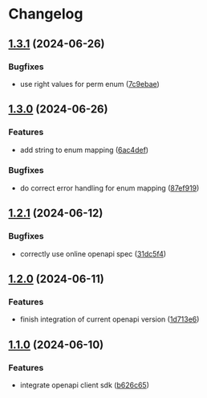 # Changelog

## [1.3.1](https://github.com/kleister/kleister-go/compare/v1.3.0...v1.3.1) (2024-06-26)


### Bugfixes

* use right values for perm enum ([7c9ebae](https://github.com/kleister/kleister-go/commit/7c9ebaefbe14fc0d3ded3b4704dd897569b6fe80))

## [1.3.0](https://github.com/kleister/kleister-go/compare/v1.2.1...v1.3.0) (2024-06-26)


### Features

* add string to enum mapping ([6ac4def](https://github.com/kleister/kleister-go/commit/6ac4defc8009dfe14e623fb86b6d0a0922d2acdc))


### Bugfixes

* do correct error handling for enum mapping ([87ef919](https://github.com/kleister/kleister-go/commit/87ef919d7fa2719f7b7bd21fe3ae7e168dc36d44))

## [1.2.1](https://github.com/kleister/kleister-go/compare/v1.2.0...v1.2.1) (2024-06-12)


### Bugfixes

* correctly use online openapi spec ([31dc5f4](https://github.com/kleister/kleister-go/commit/31dc5f462aa17fbe8ea210a6bc9b750e18730924))

## [1.2.0](https://github.com/kleister/kleister-go/compare/v1.1.0...v1.2.0) (2024-06-11)


### Features

* finish integration of current openapi version ([1d713e6](https://github.com/kleister/kleister-go/commit/1d713e6eeec0228b725b918795aff034e6ac6d23))

## [1.1.0](https://github.com/kleister/kleister-go/compare/v1.0.0...v1.1.0) (2024-06-10)


### Features

* integrate openapi client sdk ([b626c65](https://github.com/kleister/kleister-go/commit/b626c65148de01222bceb7c76ddb7837a06989e5))
